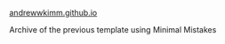 [andrewwkimm.github.io](https://andrewwkimm.github.io/)

Archive of the previous template using Minimal Mistakes